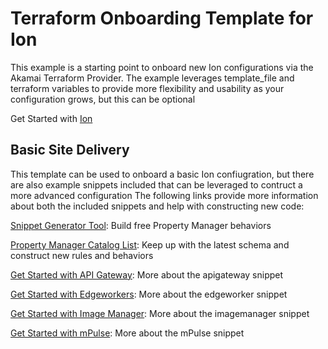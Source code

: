 Terraform Onboarding Template for Ion
==================

This example is a starting point to onboard new Ion configurations via the Akamai Terraform Provider. The example leverages template_file and terraform variables to provide more flexibility and usability as your configuration grows, but this can be optional

Get Started with [Ion](https://techdocs.akamai.com/ion/reference/apis-and-ion)

## Basic Site Delivery

This template can be used to onboard a basic Ion confiugration, but there are also example snippets included that can be leveraged to contruct a more advanced configuration
The following links provide more information about both the included snippets and help with constructing new code:

  [Snippet Generator Tool](https://protected-sands-33849.herokuapp.com/json-snippets.html): Build free Property Manager behaviors
  
  [Property Manager Catalog List](https://techdocs.akamai.com/property-mgr/reference/latest-behaviors): Keep up with the latest schema and construct new rules and behaviors
  
[Get Started with API Gateway](https://techdocs.akamai.com/api-definitions/docs): More about the apigateway snippet

[Get Started with Edgeworkers](https://techdocs.akamai.com/edgeworkers/docs): More about the edgeworker snippet

[Get Started with Image Manager](https://techdocs.akamai.com/ivm/docs): More about the imagemanager snippet

[Get Started with mPulse](https://techdocs.akamai.com/mpulse/docs): More about the mPulse snippet

